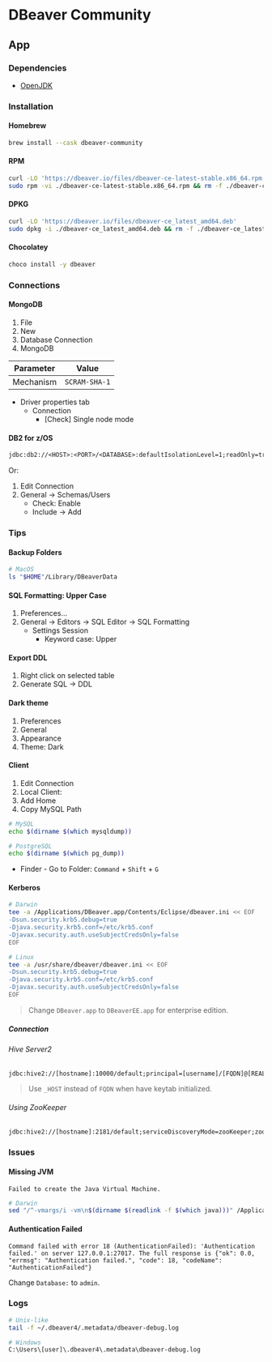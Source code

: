 # DBeaver Community

<!--
Blueprints
Customers
  Client
    Development
    Stating
    Production
Machines
  Apex
  Docker
-->

## App

### Dependencies

- [OpenJDK](/openjdk.md)

### Installation

#### Homebrew

```sh
brew install --cask dbeaver-community
```

#### RPM

```sh
curl -LO 'https://dbeaver.io/files/dbeaver-ce-latest-stable.x86_64.rpm'
sudo rpm -vi ./dbeaver-ce-latest-stable.x86_64.rpm && rm -f ./dbeaver-ce-latest-stable.x86_64.rpm
```

#### DPKG

```sh
curl -LO 'https://dbeaver.io/files/dbeaver-ce_latest_amd64.deb'
sudo dpkg -i ./dbeaver-ce_latest_amd64.deb && rm -f ./dbeaver-ce_latest_amd64.deb
```

#### Chocolatey

```sh
choco install -y dbeaver
```

### Connections

#### MongoDB

1. File
2. New
3. Database Connection
4. MongoDB

| Parameter | Value         |
| --------- | ------------- |
| Mechanism | `SCRAM-SHA-1` |

- Driver properties tab
  - Connection
    - \[Check] Single node mode

#### DB2 for z/OS

```txt
jdbc:db2://<HOST>:<PORT>/<DATABASE>:defaultIsolationLevel=1;readOnly=true;currentSchema=<SCHEMA>;
```

Or:

1. Edit Connection
2. General -> Schemas/Users
   - Check: Enable
   - Include -> Add

### Tips

#### Backup Folders

```sh
# MacOS
ls "$HOME"/Library/DBeaverData
```

#### SQL Formatting: Upper Case

1. Preferences...
2. General -> Editors -> SQL Editor -> SQL Formatting
   - Settings Session
     - Keyword case: Upper

#### Export DDL

1. Right click on selected table
2. Generate SQL -> DDL

<!--
####

~/Library/DBeaverData/workspace6/General/.dbeaver/credentials-config.json

https://gist.github.com/felipou/50b60309f99b70b1e28f6d22da5d8e61
-->

#### Dark theme

1. Preferences
2. General
3. Appearance
4. Theme: Dark

#### Client

1. Edit Connection
2. Local Client:
3. Add Home
4. Copy MySQL Path

```sh
# MySQL
echo $(dirname $(which mysqldump))

# PostgreSQL
echo $(dirname $(which pg_dump))
```

- Finder - Go to Folder: `Command` + `Shift` + `G`

#### Kerberos

```sh
# Darwin
tee -a /Applications/DBeaver.app/Contents/Eclipse/dbeaver.ini << EOF
-Dsun.security.krb5.debug=true
-Djava.security.krb5.conf=/etc/krb5.conf
-Djavax.security.auth.useSubjectCredsOnly=false
EOF

# Linux
tee -a /usr/share/dbeaver/dbeaver.ini << EOF
-Dsun.security.krb5.debug=true
-Djava.security.krb5.conf=/etc/krb5.conf
-Djavax.security.auth.useSubjectCredsOnly=false
EOF
```

> Change `DBeaver.app` to `DBeaverEE.app` for enterprise edition.

##### Connection

###### Hive Server2

```txt
jdbc:hive2://[hostname]:10000/default;principal=[username]/[FQDN]@[REALM]
```

> Use `_HOST` instead of `FQDN` when have keytab initialized.

###### Using ZooKeeper

```txt
jdbc:hive2://[hostname]:2181/default;serviceDiscoveryMode=zooKeeper;zooKeeperNamespace=hiveserver2
```

### Issues

<!--
####

```log
Unable to reach a settlement: [diffie-hellman-group1-sha1, diffie-hellman-group-exchange-sha1] and [curve25519-sha256, curve25519-sha256@libssh.org, ecdh-sha2-nistp256, ecdh-sha2-nistp384, ecdh-sha2-nistp521, sntrup761x25519-sha512@openssh.com, diffie-hellman-group-exchange-sha256, diffie-hellman-group16-sha512, diffie-hellman-group18-sha512, diffie-hellman-group14-sha256]
```

TODO
-->

<!-- ####

```log
Communications link failure
The last packet sent successfully to the server was 0 milliseconds ago. The driver has not received any packets from the server.
  Can not read response from server. Expected to read 4 bytes, read 0 bytes before connection was unexpectedly lost.
```

TODO -->

#### Missing JVM

```log
Failed to create the Java Virtual Machine.
```

```sh
# Darwin
sed "/^-vmargs/i -vm\n$(dirname $(readlink -f $(which java)))" /Applications/DBeaver.app/Contents/Eclipse/dbeaver.ini
```

#### Authentication Failed

```log
Command failed with error 18 (AuthenticationFailed): 'Authentication failed.' on server 127.0.0.1:27017. The full response is {"ok": 0.0, "errmsg": "Authentication failed.", "code": 18, "codeName": "AuthenticationFailed"}
```

Change `Database:` to `admin`.

### Logs

```sh
# Unix-like
tail -f ~/.dbeaver4/.metadata/dbeaver-debug.log

# Windows
C:\Users\[user]\.dbeaver4\.metadata\dbeaver-debug.log
```
